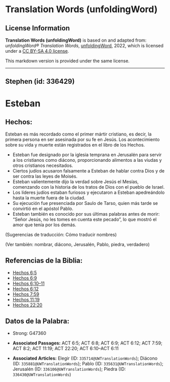 # Translation Words (unfoldingWord)

## License Information

**Translation Words (unfoldingWord)** is based on and adapted from: _unfoldingWord® Translation Words_, [unfoldingWord](https://unfoldingword.org/utw), 2022, which is licensed under a [CC BY-SA 4.0 license](https://creativecommons.org/licenses/by-sa/4.0/legalcode.en).

This markdown version is provided under the same license.



--------------------------------

## Stephen (id: 336429)

Esteban
=======

Hechos:
-------

Esteban es más recordado como el primer mártir cristiano, es decir, la primera persona en ser asesinada por su fe en Jesús. Los acontecimiento sobre su vida y muerte están registrados en el libro de los Hechos.

* Esteban fue designado por la iglesia temprana en Jerusalén para servir a los cristianos como diácono, proporcionando alimentos a las viudas y otros cristianos necesitados.
* Ciertos judíos acusaron falsamente a Esteban de hablar contra Dios y de ser contra las leyes de Moisés.
* Esteban valientemente dijo la verdad sobre Jesús el Mesías, comenzando con la historia de los tratos de Dios con el pueblo de Israel.
* Los líderes judíos estaban furiosos y ejecutaron a Esteban apedreándolo hasta la muerte fuera de la ciudad.
* Su ejecución fue presenciada por Saulo de Tarso, quien más tarde se convirtió en el apóstol Pablo.
* Esteban también es conocido por sus últimas palabras antes de morir: “Señor Jesús, no les tomes en cuenta este pecado”, lo que mostró el amor que tenía por los demás.

(Sugerencias de traducción: Cómo traducir nombres)

(Ver también: nombrar, diácono, Jerusalén, Pablo, piedra, verdadero)

Referencias de la Biblia:
-------------------------

* [Hechos 6:5](https://ref.ly/Acts6:5)
* [Hechos 6:9](https://ref.ly/Acts6:9)
* [Hechos 6:10–11](https://ref.ly/Acts6:10-Acts6:11)
* [Hechos 6:12](https://ref.ly/Acts6:12)
* [Hechos 7:59](https://ref.ly/Acts7:59)
* [Hechos 11:19](https://ref.ly/Acts11:19)
* [Hechos 22:20](https://ref.ly/Acts22:20)

Datos de la Palabra:
--------------------

* Strong: G47360

* **Associated Passages:** ACT 6:5; ACT 6:8; ACT 6:9; ACT 6:12; ACT 7:59; ACT 8:2; ACT 11:19; ACT 22:20; ACT 6:10–ACT 6:11
* **Associated Articles:** Elegir (ID: `335714@UWTranslationWords`); Diácono (ID: `335881@UWTranslationWords`); Pablo (ID: `335631@UWTranslationWords`); Jerusalén (ID: `336106@UWTranslationWords`); Piedra (ID: `336430@UWTranslationWords`)

